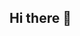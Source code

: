 ## Hi there 👋

<!--
**shubhamsonavane7980/shubhamsonavane7980** is a ✨ _special_ ✨ repository because its `README.md` (this file) appears on your GitHub profile.

Here are some ideas to get you started:

- 🔭 I’m currently working on ...
- 🌱 I’m currently learning ...
- 👯 I’m looking to collaborate on ...
- 🤔 I’m looking for help with ...
- 💬 Ask me about ...
- 📫 How to reach me: ...
- 😄 Pronouns: ...
- ⚡ Fun fact: ...
Hey there, I'm Damini  Nice to see you.
Backend Developer from India. ❤️


You have finally discovered my Github profile.
Please feel free to clone/fork projects, raise issues and submit PRs if you think something could be better.
Happy Coding! 😊
Things I code with
React   Firebase Heroku redux GraphQL git     MySQL   

About Personal Stuffs
🔭 I’m currently working as a Backend Developer.
🌱 I’m currently focusing on Frontend Web Development and Data Structures and Algorithms.
👯 I’d really like to collaborate on Django & Flask based projects.
📚 I’m looking forward to contribute to Open Source Projects.
💬 Ask me about ...anything i will try to help you if i can.
⚡ Fun fact: I started coding at 18
🔥 My contribution streak
 

Where to find me 😃
Github gmail

 I love connecting with different people so if you want to say hi, I'll be happy to meet you more! 😊

Made with love in India VisitorCount

ForTheBadge makes-people-smile ForTheBadge powered-by-electricity ForTheBadge winter-is-coming

About
No description, website, or topics provided.
Resources
 Readme
 Activity
Stars
 0 stars
Watchers
 1 watching
Forks
 0 forks
Report repository
Releases
No releases published
Packages
No packages published
Footer

-->
